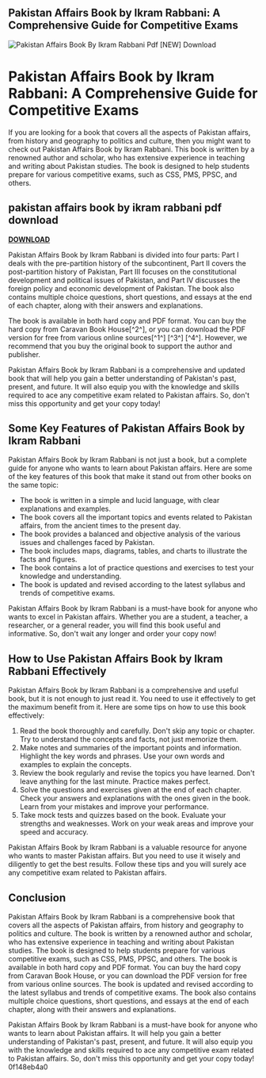 ## Pakistan Affairs Book by Ikram Rabbani: A Comprehensive Guide for Competitive Exams

 
![Pakistan Affairs Book By Ikram Rabbani Pdf \[NEW\] Download](https://i.pinimg.com/736x/d3/16/32/d316327e6799d292fd65150cc8439ba7.jpg)

 
# Pakistan Affairs Book by Ikram Rabbani: A Comprehensive Guide for Competitive Exams
 
If you are looking for a book that covers all the aspects of Pakistan affairs, from history and geography to politics and culture, then you might want to check out Pakistan Affairs Book by Ikram Rabbani. This book is written by a renowned author and scholar, who has extensive experience in teaching and writing about Pakistan studies. The book is designed to help students prepare for various competitive exams, such as CSS, PMS, PPSC, and others.
 
## pakistan affairs book by ikram rabbani pdf download


[**DOWNLOAD**](https://www.google.com/url?q=https%3A%2F%2Fshoxet.com%2F2tKBNI&sa=D&sntz=1&usg=AOvVaw2wyoF-6eL6P1T0Sr9Z15xE)

 
Pakistan Affairs Book by Ikram Rabbani is divided into four parts: Part I deals with the pre-partition history of the subcontinent, Part II covers the post-partition history of Pakistan, Part III focuses on the constitutional development and political issues of Pakistan, and Part IV discusses the foreign policy and economic development of Pakistan. The book also contains multiple choice questions, short questions, and essays at the end of each chapter, along with their answers and explanations.
 
The book is available in both hard copy and PDF format. You can buy the hard copy from Caravan Book House[^2^], or you can download the PDF version for free from various online sources[^1^] [^3^] [^4^]. However, we recommend that you buy the original book to support the author and publisher.
 
Pakistan Affairs Book by Ikram Rabbani is a comprehensive and updated book that will help you gain a better understanding of Pakistan's past, present, and future. It will also equip you with the knowledge and skills required to ace any competitive exam related to Pakistan affairs. So, don't miss this opportunity and get your copy today!

## Some Key Features of Pakistan Affairs Book by Ikram Rabbani
 
Pakistan Affairs Book by Ikram Rabbani is not just a book, but a complete guide for anyone who wants to learn about Pakistan affairs. Here are some of the key features of this book that make it stand out from other books on the same topic:
 
- The book is written in a simple and lucid language, with clear explanations and examples.
- The book covers all the important topics and events related to Pakistan affairs, from the ancient times to the present day.
- The book provides a balanced and objective analysis of the various issues and challenges faced by Pakistan.
- The book includes maps, diagrams, tables, and charts to illustrate the facts and figures.
- The book contains a lot of practice questions and exercises to test your knowledge and understanding.
- The book is updated and revised according to the latest syllabus and trends of competitive exams.

Pakistan Affairs Book by Ikram Rabbani is a must-have book for anyone who wants to excel in Pakistan affairs. Whether you are a student, a teacher, a researcher, or a general reader, you will find this book useful and informative. So, don't wait any longer and order your copy now!

## How to Use Pakistan Affairs Book by Ikram Rabbani Effectively
 
Pakistan Affairs Book by Ikram Rabbani is a comprehensive and useful book, but it is not enough to just read it. You need to use it effectively to get the maximum benefit from it. Here are some tips on how to use this book effectively:

1. Read the book thoroughly and carefully. Don't skip any topic or chapter. Try to understand the concepts and facts, not just memorize them.
2. Make notes and summaries of the important points and information. Highlight the key words and phrases. Use your own words and examples to explain the concepts.
3. Review the book regularly and revise the topics you have learned. Don't leave anything for the last minute. Practice makes perfect.
4. Solve the questions and exercises given at the end of each chapter. Check your answers and explanations with the ones given in the book. Learn from your mistakes and improve your performance.
5. Take mock tests and quizzes based on the book. Evaluate your strengths and weaknesses. Work on your weak areas and improve your speed and accuracy.

Pakistan Affairs Book by Ikram Rabbani is a valuable resource for anyone who wants to master Pakistan affairs. But you need to use it wisely and diligently to get the best results. Follow these tips and you will surely ace any competitive exam related to Pakistan affairs.
  
## Conclusion
 
Pakistan Affairs Book by Ikram Rabbani is a comprehensive book that covers all the aspects of Pakistan affairs, from history and geography to politics and culture. The book is written by a renowned author and scholar, who has extensive experience in teaching and writing about Pakistan studies. The book is designed to help students prepare for various competitive exams, such as CSS, PMS, PPSC, and others. The book is available in both hard copy and PDF format. You can buy the hard copy from Caravan Book House, or you can download the PDF version for free from various online sources. The book is updated and revised according to the latest syllabus and trends of competitive exams. The book also contains multiple choice questions, short questions, and essays at the end of each chapter, along with their answers and explanations.
 
Pakistan Affairs Book by Ikram Rabbani is a must-have book for anyone who wants to learn about Pakistan affairs. It will help you gain a better understanding of Pakistan's past, present, and future. It will also equip you with the knowledge and skills required to ace any competitive exam related to Pakistan affairs. So, don't miss this opportunity and get your copy today!
 0f148eb4a0
